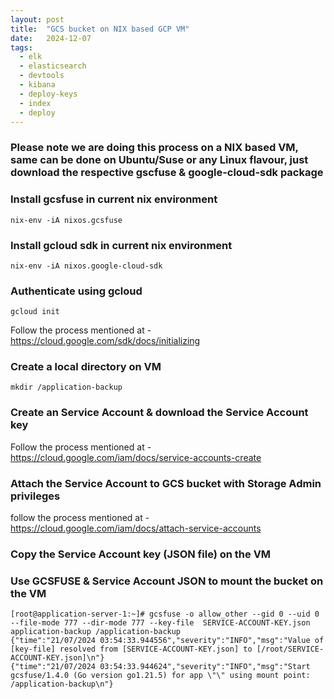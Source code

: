 ```yaml
---
layout: post
title:  "GCS bucket on NIX based GCP VM"
date:   2024-12-07
tags:
  - elk
  - elasticsearch
  - devtools
  - kibana
  - deploy-keys
  - index
  - deploy
---
```


### Please note we are doing this process on a NIX based VM, same can be done on Ubuntu/Suse or any Linux flavour, just download the respective gscfuse & google-cloud-sdk package

### Install gcsfuse in current nix environment
```
nix-env -iA nixos.gcsfuse
```
### Install gcloud sdk in current nix environment
```
nix-env -iA nixos.google-cloud-sdk
```
### Authenticate using gcloud 
```
gcloud init
```

Follow the process mentioned at - https://cloud.google.com/sdk/docs/initializing

### Create a local directory on VM
```
mkdir /application-backup
```
### Create an Service Account & download the Service Account key

Follow the process mentioned at - https://cloud.google.com/iam/docs/service-accounts-create

### Attach the Service Account to GCS bucket with Storage Admin privileges

follow the process mentioned at - https://cloud.google.com/iam/docs/attach-service-accounts

### Copy the Service Account key (JSON file) on the VM

### Use GCSFUSE & Service Account JSON to mount the bucket on the VM
```
[root@application-server-1:~]# gcsfuse -o allow_other --gid 0 --uid 0 --file-mode 777 --dir-mode 777 --key-file  SERVICE-ACCOUNT-KEY.json application-backup /application-backup
{"time":"21/07/2024 03:54:33.944556","severity":"INFO","msg":"Value of [key-file] resolved from [SERVICE-ACCOUNT-KEY.json] to [/root/SERVICE-ACCOUNT-KEY.json]\n"}
{"time":"21/07/2024 03:54:33.944624","severity":"INFO","msg":"Start gcsfuse/1.4.0 (Go version go1.21.5) for app \"\" using mount point: /application-backup\n"}
```